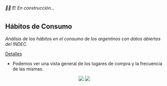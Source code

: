 ###### 🚧👷🏗   En construcción... 
## Hábitos de Consumo
_Análisis de los hábitos en el consumo de los argentinos con datos abiertos del INDEC._

[Detalles](https://github.com/marcosbutti/Habitos-de-Consumo/blob/main/Habitos_de_Consumo.ipynb)

* Podemos ver una vista general de los lugares de compra y la frecuencia de las mismas. 
<p align="center">
  <img src="https://user-images.githubusercontent.com/113639622/219132466-999e7178-8d20-4779-a145-d06f9091e70c.png">
  <img src="https://user-images.githubusercontent.com/113639622/219132746-b501f1dd-a06e-4bf7-8b20-664cbc792a16.png">
</p>

